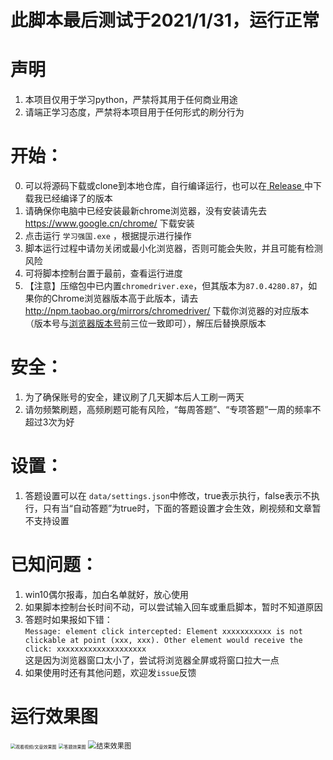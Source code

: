 # 此脚本最后测试于2021/1/31，运行正常

# 声明

1. 本项目仅用于学习python，严禁将其用于任何商业用途
2. 请端正学习态度，严禁将本项目用于任何形式的刷分行为

# 开始：

0. 可以将源码下载或clone到本地仓库，自行编译运行，也可以在[ Release ](https://github.com/PRaichu/xxqg/releases)中下载我已经编译了的版本
1. 请确保你电脑中已经安装最新chrome浏览器，没有安装请先去  https://www.google.cn/chrome/  下载安装
2. 点击运行 `学习强国.exe` ，根据提示进行操作
3. 脚本运行过程中请勿关闭或最小化浏览器，否则可能会失败，并且可能有检测风险
4. 可将脚本控制台置于最前，查看运行进度
5. 【注意】压缩包中已内置`chromedriver.exe`，但其版本为`87.0.4280.87`，如果你的Chrome浏览器版本高于此版本，请去 http://npm.taobao.org/mirrors/chromedriver/ 下载你浏览器的对应版本（版本号与[浏览器版本号](chrome://settings/help)前三位一致即可），解压后替换原版本

# 安全：

1. 为了确保账号的安全，建议刷了几天脚本后人工刷一两天
2. 请勿频繁刷题，高频刷题可能有风险，“每周答题”、“专项答题”一周的频率不超过3次为好

# 设置：

1. 答题设置可以在 `data/settings.json`中修改，true表示执行，false表示不执行，只有当“自动答题”为true时，下面的答题设置才会生效，刷视频和文章暂不支持设置

# 已知问题：

1. win10偶尔报毒，加白名单就好，放心使用
2. 如果脚本控制台长时间不动，可以尝试输入回车或重启脚本，暂时不知道原因
3. 答题时如果报如下错：<br>
   `Message: element click intercepted: Element xxxxxxxxxxx is not clickable at point (xxx, xxx). Other element would receive the click: xxxxxxxxxxxxxxxxxxxx`<br>这是因为浏览器窗口太小了，尝试将浏览器全屏或将窗口拉大一点
4. 如果使用时还有其他问题，欢迎发`issue`反馈

# 运行效果图


<img src="https://github.com/PRaichu/xxqg/blob/master/%E6%95%88%E6%9E%9C%E5%9B%BE1.png?raw=true" alt="观看视频/文章效果图" style="zoom:50%;" />

<img src="https://github.com/PRaichu/xxqg/blob/master/%E6%95%88%E6%9E%9C%E5%9B%BE2.png?raw=true" alt="答题效果图" style="zoom:50%;" />

<img src="https://github.com/PRaichu/xxqg/blob/master/%E6%95%88%E6%9E%9C%E5%9B%BE3.png?raw=true" alt="结束效果图" style="zoom: 80%;" />